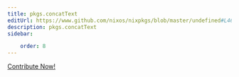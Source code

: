 ```yaml
---
title: pkgs.concatText
editUrl: https://www.github.com/nixos/nixpkgs/blob/master/undefined#L463C16
description: pkgs.concatText
sidebar:

    order: 8
---
```


<a href="https://www.github.com/nixos/nixpkgs/blob/master/undefined#L463C16">Contribute Now!</a>



